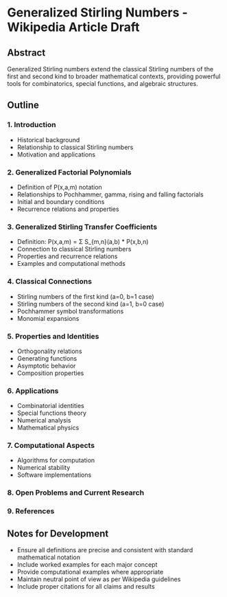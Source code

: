 # Generalized Stirling Numbers - Wikipedia Article Draft

## Abstract

Generalized Stirling numbers extend the classical Stirling numbers of the first and second kind to broader mathematical contexts, providing powerful tools for combinatorics, special functions, and algebraic structures.

## Outline

### 1. Introduction

- Historical background
- Relationship to classical Stirling numbers
- Motivation and applications

### 2. Generalized Factorial Polynomials

- Definition of P(x,a,m) notation
- Relationships to Pochhammer, gamma, rising and falling factorials
- Initial and boundary conditions
- Recurrence relations and properties

### 3. Generalized Stirling Transfer Coefficients

- Definition: P(x,a,m) = Σ S_{m,n}(a,b) * P(x,b,n)
- Connection to classical Stirling numbers
- Properties and recurrence relations
- Examples and computational methods

### 4. Classical Connections

- Stirling numbers of the first kind (a=0, b=1 case)
- Stirling numbers of the second kind (a=1, b=0 case)
- Pochhammer symbol transformations
- Monomial expansions

### 5. Properties and Identities

- Orthogonality relations
- Generating functions
- Asymptotic behavior
- Composition properties

### 6. Applications

- Combinatorial identities
- Special functions theory
- Numerical analysis
- Mathematical physics

### 7. Computational Aspects

- Algorithms for computation
- Numerical stability
- Software implementations

### 8. Open Problems and Current Research

### 9. References

## Notes for Development

- Ensure all definitions are precise and consistent with standard mathematical notation
- Include worked examples for each major concept
- Provide computational examples where appropriate
- Maintain neutral point of view as per Wikipedia guidelines
- Include proper citations for all claims and results
